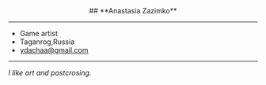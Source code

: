 <div align="center">
## **Anastasia Zazimko**

<div align="left">

---
* Game artist
* Taganrog,Russia
* ydachaa@gmail.com
---

_I like art and postcrosing._
<div align="center">